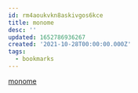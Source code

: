 ```yaml
---
id: rm4aoukvkn8askivgos6kce
title: monome
desc: ''
updated: 1652786936267
created: '2021-10-28T00:00:00.000Z'
tags:
  - bookmarks
---
```


[monome](https://monome.org/docs/)
